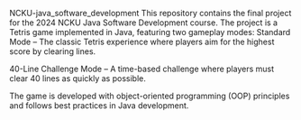 NCKU-java_software_development
This repository contains the final project for the 2024 NCKU Java Software Development course. The project is a Tetris game implemented in Java, featuring two gameplay modes:
Standard Mode – The classic Tetris experience where players aim for the highest score by clearing lines.

40-Line Challenge Mode – A time-based challenge where players must clear 40 lines as quickly as possible.

The game is developed with object-oriented programming (OOP) principles and follows best practices in Java development.
